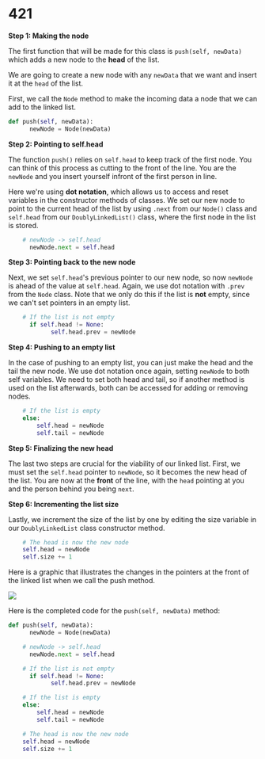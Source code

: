 # 421

**Step 1: Making the node**

The first function that will be made for this class is `push(self, newData)` which adds a new node to the **head** of the list.

We are going to create a new node with any `newData` that we want and insert it at the `head` of the list.

First, we call the `Node` method to make the incoming data a node that we can add to the linked list.

```python
def push(self, newData):
      newNode = Node(newData)
```

**Step 2: Pointing to self.head**

The function `push()` relies on `self.head` to keep track of the first node. You can think of this process as cutting to the front of the line. You are the `newNode` and you insert yourself infront of the first person in line.

Here we're using **dot notation**, which allows us to access and reset variables in the constructor methods of classes. We set our new node to point to the current head of the list by using `.next` from our `Node()` class and `self.head` from our `DoublyLinkedList()` class, where the first node in the list is stored.

```python
    # newNode -> self.head
      newNode.next = self.head
```

**Step 3: Pointing back to the new node**

Next, we set `self.head`'s previous pointer to our new node, so now `newNode` is ahead of the value at `self.head`. Again, we use dot notation with `.prev` from the `Node` class. Note that we only do this if the list is **not** empty, since we can't set pointers in an empty list.

```python
    # If the list is not empty
      if self.head != None:
            self.head.prev = newNode
```

**Step 4: Pushing to an empty list**

In the case of pushing to an empty list, you can just make the head and the tail the new node. We use dot notation once again, setting `newNode` to both self variables. We need to set both head and tail, so if another method is used on the list afterwards, both can be accessed for adding or removing nodes.

```python
    # If the list is empty
    else:
        self.head = newNode
        self.tail = newNode
```

**Step 5: Finalizing the new head**

The last two steps are crucial for the viability of our linked list. First, we must set the `self.head` pointer to `newNode`, so it becomes the new head of the list. You are now at the **front** of the line, with the `head` pointing at you and the person behind you being `next`.

**Step 6: Incrementing the list size**

Lastly, we increment the size of the list by one by editing the size variable in our `DoublyLinkedList` class constructor method.

```python
    # The head is now the new node
    self.head = newNode
    self.size += 1
```

Here is a graphic that illustrates the changes in the pointers at the front of the linked list when we call the push method.

![](https://media.geeksforgeeks.org/wp-content/cdn-uploads/gq/2014/03/DLL_add_front1.png)

Here is the completed code for the `push(self, newData)` method:

```python
def push(self, newData):
      newNode = Node(newData)

    # newNode -> self.head
      newNode.next = self.head

    # If the list is not empty
      if self.head != None:
            self.head.prev = newNode

    # If the list is empty
    else:
        self.head = newNode
        self.tail = newNode

    # The head is now the new node
    self.head = newNode
    self.size += 1
```

